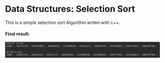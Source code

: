 # Data Structures: Selection Sort

This is a simple selection sort Algorithm writen with c++.

#### Final result:
![result](https://github.com/NavidAG/Data-Structures_Selection-Sort/blob/master/image/Screen%20Shot%202019-10-28%20at%205.38.13%20PM.png)
